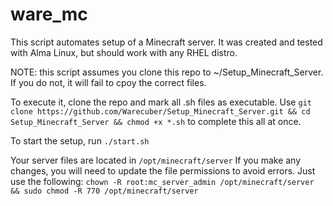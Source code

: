 # ware_mc
This script automates setup of a Minecraft server. It was created and tested with Alma Linux, but should work with any RHEL distro.

NOTE: this script assumes you clone this repo to ~/Setup_Minecraft_Server. If you do not, it will fail to cpoy the correct files.

To execute it, clone the repo and mark all .sh files as executable.
Use `git clone https://github.com/Warecuber/Setup_Minecraft_Server.git && cd Setup_Minecraft_Server && chmod +x *.sh` to complete this all at once. 

To start the setup, run `./start.sh`

Your server files are located in `/opt/minecraft/server`
If you make any changes, you will need to update the file permissions to avoid errors. Just use the following: 
`chown -R root:mc_server_admin /opt/minecraft/server && sudo chmod -R 770 /opt/minecraft/server` 
